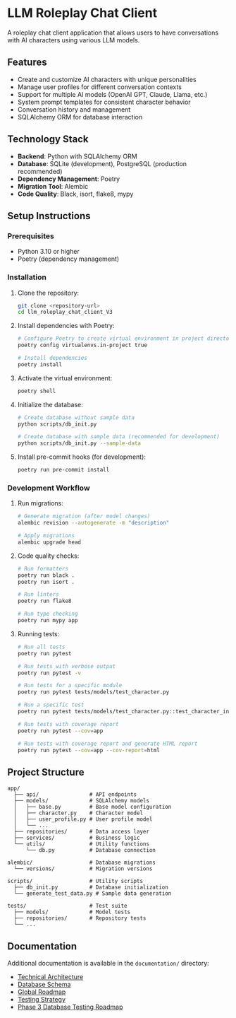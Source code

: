 # LLM Roleplay Chat Client

A roleplay chat client application that allows users to have conversations with AI characters using various LLM models.

## Features

- Create and customize AI characters with unique personalities
- Manage user profiles for different conversation contexts
- Support for multiple AI models (OpenAI GPT, Claude, Llama, etc.)
- System prompt templates for consistent character behavior
- Conversation history and management
- SQLAlchemy ORM for database interaction

## Technology Stack

- **Backend**: Python with SQLAlchemy ORM
- **Database**: SQLite (development), PostgreSQL (production recommended)
- **Dependency Management**: Poetry
- **Migration Tool**: Alembic
- **Code Quality**: Black, isort, flake8, mypy

## Setup Instructions

### Prerequisites

- Python 3.10 or higher
- Poetry (dependency management)

### Installation

1. Clone the repository:
   ```bash
   git clone <repository-url>
   cd llm_roleplay_chat_client_V3
   ```

2. Install dependencies with Poetry:
   ```bash
   # Configure Poetry to create virtual environment in project directory
   poetry config virtualenvs.in-project true

   # Install dependencies
   poetry install
   ```

3. Activate the virtual environment:
   ```bash
   poetry shell
   ```

4. Initialize the database:
   ```bash
   # Create database without sample data
   python scripts/db_init.py

   # Create database with sample data (recommended for development)
   python scripts/db_init.py --sample-data
   ```

5. Install pre-commit hooks (for development):
   ```bash
   poetry run pre-commit install
   ```

### Development Workflow

1. Run migrations:
   ```bash
   # Generate migration (after model changes)
   alembic revision --autogenerate -m "description"

   # Apply migrations
   alembic upgrade head
   ```

2. Code quality checks:
   ```bash
   # Run formatters
   poetry run black .
   poetry run isort .

   # Run linters
   poetry run flake8

   # Run type checking
   poetry run mypy app
   ```

3. Running tests:
   ```bash
   # Run all tests
   poetry run pytest

   # Run tests with verbose output
   poetry run pytest -v

   # Run tests for a specific module
   poetry run pytest tests/models/test_character.py

   # Run a specific test
   poetry run pytest tests/models/test_character.py::test_character_initialization

   # Run tests with coverage report
   poetry run pytest --cov=app

   # Run tests with coverage report and generate HTML report
   poetry run pytest --cov=app --cov-report=html
   ```

## Project Structure

```
app/
  ├── api/                # API endpoints
  ├── models/             # SQLAlchemy models
  │   ├── base.py         # Base model configuration
  │   ├── character.py    # Character model
  │   ├── user_profile.py # User profile model
  │   └── ...
  ├── repositories/       # Data access layer
  ├── services/           # Business logic
  └── utils/              # Utility functions
      └── db.py           # Database connection

alembic/                  # Database migrations
  └── versions/           # Migration versions

scripts/                  # Utility scripts
  ├── db_init.py          # Database initialization
  └── generate_test_data.py # Sample data generation

tests/                    # Test suite
  ├── models/             # Model tests
  ├── repositories/       # Repository tests
  └── ...
```

## Documentation

Additional documentation is available in the `documentation/` directory:

- [Technical Architecture](documentation/technical_architecture.md)
- [Database Schema](documentation/database_schema.sql)
- [Global Roadmap](documentation/global_roadmap.md)
- [Testing Strategy](documentation/testing_strategy.md)
- [Phase 3 Database Testing Roadmap](documentation/phase3_part2_database_testing_roadmap.md)
